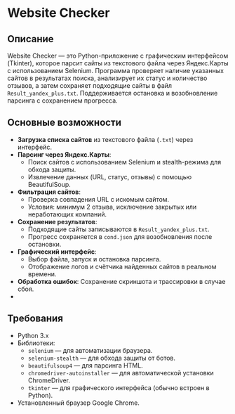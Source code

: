 # Website Checker

## Описание
Website Checker — это Python-приложение с графическим интерфейсом (Tkinter), которое парсит сайты из текстового файла через Яндекс.Карты с использованием Selenium. Программа проверяет наличие указанных сайтов в результатах поиска, анализирует их статус и количество отзывов, а затем сохраняет подходящие сайты в файл `Result_yandex_plus.txt`. Поддерживается остановка и возобновление парсинга с сохранением прогресса.

## Основные возможности
- **Загрузка списка сайтов** из текстового файла (`.txt`) через интерфейс.
- **Парсинг через Яндекс.Карты**:
  - Поиск сайтов с использованием Selenium и stealth-режима для обхода защиты.
  - Извлечение данных (URL, статус, отзывы) с помощью BeautifulSoup.
- **Фильтрация сайтов**:
  - Проверка совпадения URL с искомым сайтом.
  - Условия: минимум 2 отзыва, исключение закрытых или неработающих компаний.
- **Сохранение результатов**:
  - Подходящие сайты записываются в `Result_yandex_plus.txt`.
  - Прогресс сохраняется в `cond.json` для возобновления после остановки.
- **Графический интерфейс**:
  - Выбор файла, запуск и остановка парсинга.
  - Отображение логов и счётчика найденных сайтов в реальном времени.
- **Обработка ошибок**: Сохранение скриншота и трассировки в случае сбоя.
- 
## Требования
- Python 3.x
- Библиотеки:
  - `selenium` — для автоматизации браузера.
  - `selenium-stealth` — для обхода защиты от ботов.
  - `beautifulsoup4` — для парсинга HTML.
  - `chromedriver-autoinstaller` — для автоматической установки ChromeDriver.
  - `tkinter` — для графического интерфейса (обычно встроен в Python).
- Установленный браузер Google Chrome.
